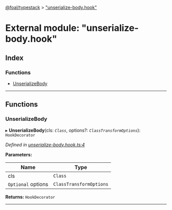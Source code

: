 [@foal/typestack](../README.md) > ["unserialize-body.hook"](../modules/_unserialize_body_hook_.md)

# External module: "unserialize-body.hook"

## Index

### Functions

* [UnserializeBody](_unserialize_body_hook_.md#unserializebody)

---

## Functions

<a id="unserializebody"></a>

###  UnserializeBody

▸ **UnserializeBody**(cls: *`Class`*, options?: *`ClassTransformOptions`*): `HookDecorator`

*Defined in [unserialize-body.hook.ts:4](https://github.com/FoalTS/foal/blob/538afb23/packages/typestack/src/unserialize-body.hook.ts#L4)*

**Parameters:**

| Name | Type |
| ------ | ------ |
| cls | `Class` |
| `Optional` options | `ClassTransformOptions` |

**Returns:** `HookDecorator`

___

